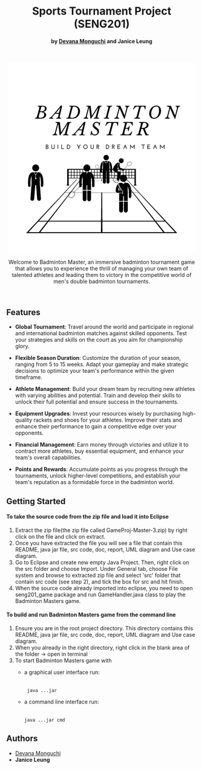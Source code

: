 <h1 align="center">Sports Tournament Project (SENG201)</h1>
<h4 align="center">by <a href="dmo118@uclive.ac.nz">Devana Monguchi</a> and Janice Leung</h4><br>
<p align="center";>
  <a>
    <img src="Badm.png">
  </a>
</p>

<p align="center"> Welcome to Badminton Master, an immersive badminton tournament game that allows you to experience the thrill of managing your own team of talented athletes and leading them to victory in the competitive world of men's double badminton tournaments.
</p><br>

## Features

- **Global Tournament**: Travel around the world and participate in regional and international badminton matches against skilled opponents. Test your strategies and skills on the court as you aim for championship glory.

- **Flexible Season Duration**: Customize the duration of your season, ranging from 5 to 15 weeks. Adapt your gameplay and make strategic decisions to optimize your team's performance within the given timeframe.

- **Athlete Management**: Build your dream team by recruiting new athletes with varying abilities and potential. Train and develop their skills to unlock their full potential and ensure success in the tournaments.

- **Equipment Upgrades**: Invest your resources wisely by purchasing high-quality rackets and shoes for your athletes. Improve their stats and enhance their performance to gain a competitive edge over your opponents.

- **Financial Management**: Earn money through victories and utilize it to contract more athletes, buy essential equipment, and enhance your team's overall capabilities.

- **Points and Rewards**: Accumulate points as you progress through the tournaments, unlock higher-level competitions, and establish your team's reputation as a formidable force in the badminton world.
  

Getting Started
----------------------------------------------------

<h4><b>To take the source code from the zip file and load it into Eclipse</b></h4>

<ol>
<li>Extract the zip file(the zip file called GameProj-Master-3.zip) by right click on the file and click on extract.</li>
<li>Once you have extracted the file you will see a file that contain  this README, java jar file, src code, doc, report, UML diagram and Use case diagram.</li>
<li>Go to Eclipse and create new empty Java Project. Then, right click on the src folder and choose Import. Under General tab, choose File system and browse to extracted zip file and select 'src' folder that contain src code (see step 2), and tick the box for src and hit finish.</li>
<li>When the source code already imported into eclipse, you need to open seng201_game package and run GameHandler.java class to play the Badminton Masters game.</li>
</ol>

<h4><b>To build and run Badminton Masters game from the command line</b></h4>

 <ol>
  <li>Ensure you are in the root project directory. This directory contains  this README, java jar file, src code, doc, report, UML diagram and Use case diagram.</li>
  <li>When you already in the right directory, right click in the blank area of the folder -> open in terminal</li>
  <li>To start Badminton Masters game with</li> 
    
   <p>
   <ul>
     <li>a graphical user interface run:</li><br>
     
     java ...jar
     
  </ul>
  </p>
  <p>
  <ul> 
     <li>a command line interface run:</li><br>
     
    java ...jar cmd
    
  </ul>
  </p>
  
</ol>
  
</p>

Authors
-----------------------------------------------------
<ul>
  <li><a href="dmo118@uclive.ac.nz">Devana Monguchi</a></li> 
  <li><b>Janice Leung</b></li>
</ul>

</p>

